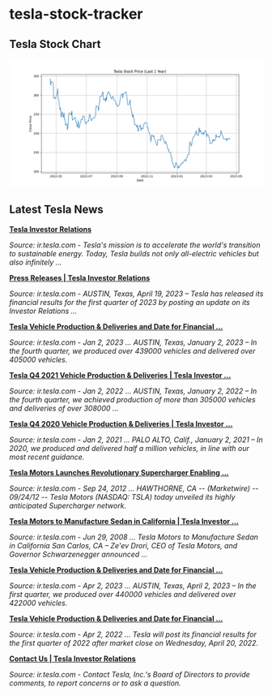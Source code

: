 # tesla-stock-tracker


## Tesla Stock Chart

![Tesla Stock Chart](charts/tesla_stock_chart.png?20230422182407)


## Latest Tesla News

**[Tesla Investor Relations](https://ir.tesla.com/)**

_Source: ir.tesla.com - Tesla's mission is to accelerate the world's transition to sustainable energy. Today, Tesla builds not only all-electric vehicles but also infinitely ..._

**[Press Releases | Tesla Investor Relations](https://ir.tesla.com/press)**

_Source: ir.tesla.com - AUSTIN, Texas, April 19, 2023 – Tesla has released its financial results for the first quarter of 2023 by posting an update on its Investor Relations ..._

**[Tesla Vehicle Production & Deliveries and Date for Financial ...](https://ir.tesla.com/press-release/tesla-vehicle-production-deliveries-and-date-financial-results-webcast-fourth-quarter)**

_Source: ir.tesla.com - Jan 2, 2023 ... AUSTIN, Texas, January 2, 2023 – In the fourth quarter, we produced over 439000 vehicles and delivered over 405000 vehicles._

**[Tesla Q4 2021 Vehicle Production & Deliveries | Tesla Investor ...](https://ir.tesla.com/press-release/tesla-q4-2021-vehicle-production-deliveries)**

_Source: ir.tesla.com - Jan 2, 2022 ... AUSTIN, Texas, January 2, 2022 – In the fourth quarter, we achieved production of more than 305000 vehicles and deliveries of over 308000 ..._

**[Tesla Q4 2020 Vehicle Production & Deliveries | Tesla Investor ...](https://ir.tesla.com/press-release/tesla-q4-2020-vehicle-production-deliveries)**

_Source: ir.tesla.com - Jan 2, 2021 ... PALO ALTO, Calif., January 2, 2021 – In 2020, we produced and delivered half a million vehicles, in line with our most recent guidance._

**[Tesla Motors Launches Revolutionary Supercharger Enabling ...](https://ir.tesla.com/press-release/tesla-motors-launches-revolutionary-supercharger-enabling)**

_Source: ir.tesla.com - Sep 24, 2012 ... HAWTHORNE, CA -- (Marketwire) -- 09/24/12 -- Tesla Motors (NASDAQ: TSLA) today unveiled its highly anticipated Supercharger network._

**[Tesla Motors to Manufacture Sedan in California | Tesla Investor ...](https://ir.tesla.com/press-release/tesla-motors-manufacture-sedan-california)**

_Source: ir.tesla.com - Jun 29, 2008 ... Tesla Motors to Manufacture Sedan in California San Carlos, CA – Ze'ev Drori, CEO of Tesla Motors, and Governor Schwarzenegger announced ..._

**[Tesla Vehicle Production & Deliveries and Date for Financial ...](https://ir.tesla.com/press-release/tesla-vehicle-production-deliveries-and-date-financial-results-webcast-first-quarter-2023)**

_Source: ir.tesla.com - Apr 2, 2023 ... AUSTIN, Texas, April 2, 2023 – In the first quarter, we produced over 440000 vehicles and delivered over 422000 vehicles._

**[Tesla Vehicle Production & Deliveries and Date for Financial ...](https://ir.tesla.com/press-release/tesla-vehicle-production-deliveries-and-date-financial-results-webcast-first-quarter)**

_Source: ir.tesla.com - Apr 2, 2022 ... Tesla will post its financial results for the first quarter of 2022 after market close on Wednesday, April 20, 2022._

**[Contact Us | Tesla Investor Relations](https://ir.tesla.com/contact-us)**

_Source: ir.tesla.com - Contact Tesla, Inc.'s Board of Directors to provide comments, to report concerns or to ask a question._

